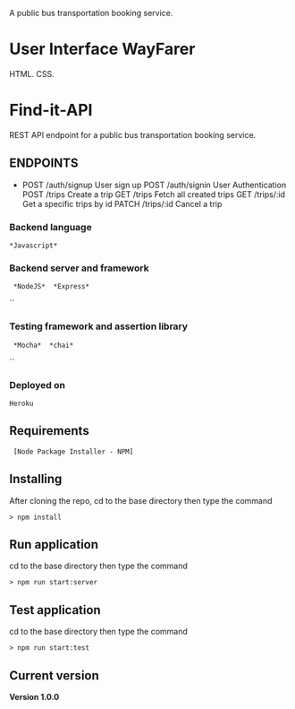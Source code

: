 A public bus transportation booking service.
# User Interface WayFarer
HTML.
CSS.


# Find-it-API
REST API endpoint for a public bus transportation booking service.

## ENDPOINTS
* POST /auth/signup User sign up
  POST /auth/signin User Authentication
  POST /trips Create a trip
  GET /trips Fetch all created trips
  GET /trips/:id Get a specific trips by id
  PATCH /trips/:id Cancel a trip

### Backend language
```
*Javascript*
```
### Backend server and framework
```
 *NodeJS*  *Express*
 ```
``
### Testing framework and assertion library
```
 *Mocha*  *chai*
 ```
``
### Deployed on
```
Heroku
```
## Requirements
```
 [Node Package Installer - NPM]
```

## Installing
After cloning the repo, cd to the base directory then type the command
```
> npm install
```
## Run application
cd to the base directory then type the command
```
> npm run start:server
```
## Test application
cd to the base directory then type the command
```
> npm run start:test
```
## Current version

**Version 1.0.0**
